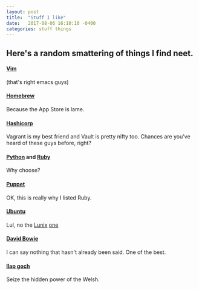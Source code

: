 ```yaml
---
layout: post
title:  "Stuff I like"
date:   2017-08-06 16:10:10 -0400
categories: stuff things
---
```

Here's a random smattering of things I find neet.
-------------------------------------------------

#### [Vim](https://vim.sourceforge.io)
(that's right emacs guys)

#### [Homebrew](https://brew.sh)
Because the App Store is lame.

#### [Hashicorp](https://www.hashicorp.com)
Vagrant is my best friend and Vault is pretty nifty too. Chances are you've
heard of these guys before, right?

#### [Python](http://www.python.org) and [Ruby](http://www.ruby-lang.org)
Why choose?

#### [Puppet](https://www.puppetlabs.org)
OK, this is really why I listed Ruby.

#### [Ubuntu](http://www.ubuntu.org)
Lul, no the [Lunix](http://www.adequacy.org/stories/2001.12.2.42056.2147.html) [one](https://www.ubuntu.com)


#### [David Bowie](http://www.davidbowie.com/?frontpage=true)
I can say nothing that hasn't already been said. One of the best.


#### [llap goch](http://www.llapgoch.org.uk)
Seize the hidden power of the Welsh.
